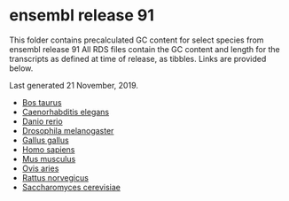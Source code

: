 # ensembl release 91

This folder contains precalculated GC content for select species from ensembl release 91
All RDS files contain the GC content and length for the transcripts as defined at time of release, as tibbles.
Links are provided below.

Last generated 21 November, 2019.
- [Bos taurus](Bos_taurus.UMD3.1.91.rds)
- [Caenorhabditis elegans](Caenorhabditis_elegans.WBcel235.91.rds)
- [Danio rerio](Danio_rerio.GRCz10.91.rds)
- [Drosophila melanogaster](Drosophila_melanogaster.BDGP6.22.91.rds)
- [Gallus gallus](Gallus_gallus.Gallus_gallus-5.0.91.rds)
- [Homo sapiens](Homo_sapiens.GRCh38.91.rds)
- [Mus musculus](Mus_musculus.GRCm38.91.rds)
- [Ovis aries](Ovis_aries.Oar_v3.1.91.rds)
- [Rattus norvegicus](Rattus_norvegicus.Rnor_6.0.91.rds)
- [Saccharomyces cerevisiae](Saccharomyces_cerevisiae.R64-1-1.91.rds)